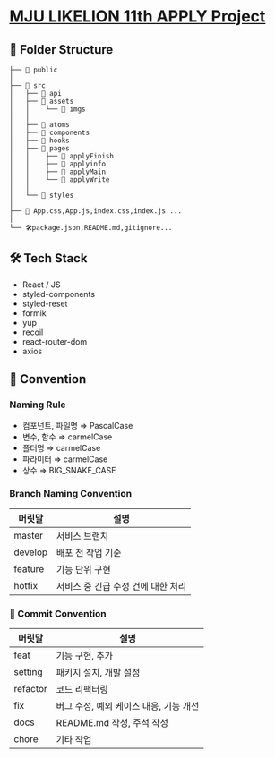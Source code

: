 # [MJU LIKELION 11th APPLY Project](https://mjulikelion-apply.netlify.app/)

## 📂 Folder Structure

```
├── 📂 public
│
├── 📂 src
│   ├── 📂 api
│   ├── 📂 assets
│   │    └── 📂 imgs
│   │
│   ├── 📂 atoms
│   ├── 📂 components
│   ├── 📂 hooks
│   ├── 📂 pages
│   │    ├── 📂 applyFinish
│   │    ├── 📂 applyinfo
│   │    ├── 📂 applyMain
│   │    └── 📂 applyWrite
│   │
│   └── 📂 styles
│
├── 📝 App.css,App.js,index.css,index.js ...
│
└── 🛠package.json,README.md,gitignore...

```

## 🛠 Tech Stack

- React / JS
- styled-components
- styled-reset
- formik
- yup
- recoil
- react-router-dom
- axios

## 📠 Convention

### Naming Rule

- 컴포넌트, 파일명 ⇒ PascalCase
- 변수, 함수 ⇒ carmelCase
- 폴더명 ⇒ carmelCase
- 파라미터 ⇒ carmelCase
- 상수 ⇒ BIG_SNAKE_CASE

### Branch Naming Convention

| 머릿말  | 설명                               |
| ------- | ---------------------------------- |
| master  | 서비스 브랜치                      |
| develop | 배포 전 작업 기준                  |
| feature | 기능 단위 구현                     |
| hotfix  | 서비스 중 긴급 수정 건에 대한 처리 |

### 🤝 Commit Convention

| 머릿말   | 설명                                   |
| -------- | -------------------------------------- |
| feat     | 기능 구현, 추가                        |
| setting  | 패키지 설치, 개발 설정                 |
| refactor | 코드 리팩터링                          |
| fix      | 버그 수정, 예외 케이스 대응, 기능 개선 |
| docs     | README.md 작성, 주석 작성              |
| chore    | 기타 작업                              |
